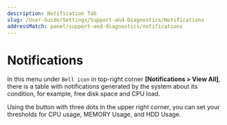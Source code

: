 ```yaml
---
description: Notification Tab
slug: /User-Guide/Settings/Support-and-Diagnostics/Notifications
addressMatch: panel/support-and-diagnostics/notifications
---
```


# Notifications

In this menu under `Bell icon` in top-right corner **[Notifications > View All]**, there is a table with notifications generated by the system about its condition, for example, free disk space and CPU load.

Using the button with three dots in the upper right corner, you can set your thresholds for CPU usage, MEMORY Usage, and HDD Usage.
